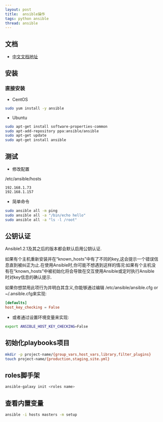 ```yaml
---
layout: post
title:  ansible操作
tags: python ansible
thread: ansible
---
```

## 文档

* [中文文档地址](http://ansible-tran.readthedocs.io)

## 安装

### 直接安装

* CentOS

```bash
sudo yum install -y ansible
```

* Ubuntu

```bash
sudo apt-get install software-properties-common
sudo apt-add-repository ppa:ansible/ansible
sudo apt-get update
sudo apt-get install ansible
```

## 测试

* 修改配置

/etc/ansible/hosts

```text
192.168.1.73
192.168.1.157
```

* 简单命令

```bash
sudo ansible all -m ping
sudo ansible all -a "/bin/echo hello"
sudo ansible all -a "ls -l /root"
```

## 公钥认证

Ansible1.2.1及其之后的版本都会默认启用公钥认证.

如果有个主机重新安装并在“known_hosts”中有了不同的key,这会提示一个错误信息直到被纠正为止.在使用Ansible时,你可能不想遇到这样的情况:如果有个主机没有在“known_hosts”中被初始化将会导致在交互使用Ansible或定时执行Ansible时对key信息的确认提示.

如果你想禁用此项行为并明白其含义,你能够通过编辑 /etc/ansible/ansible.cfg or ~/.ansible.cfg来实现:

```conf
[defaults]
host_key_checking = False
```

* 或者通过设置环境变量来实现:

```bash
export ANSIBLE_HOST_KEY_CHECKING=False
```

## 初始化playbooks项目

```bash
mkdir -p project-name/{group_vars,host_vars,library,filter_plugins}
touch project-name/{production,staging,site.yml}
```

## roles脚手架

```bash
ansible-galaxy init <roles name>
```

## 查看内置变量

```bash
ansible -i hosts masters -m setup
```
